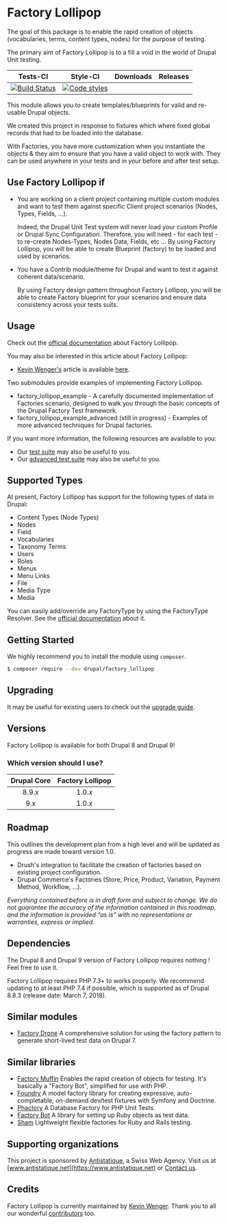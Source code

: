 # Factory Lollipop

The goal of this package is to enable the rapid creation of objects (vocabularies, terms, content types, nodes) for the purpose of testing.

The primary aim of Factory Lollipop is to a fill a void in the world of Drupal Unit testing.

|       Tests-CI        |        Style-CI         |        Downloads        |         Releases         |
|:----------------------:|:-----------------------:|:-----------------------:|:------------------------:|
| [![Build Status](https://github.com/antistatique/drupal-factory-lollipop/workflows/Continuous%20integration/badge.svg)](https://github.com/antistatique/drupal-factory-lollipop/actions?query=workflow%3A%22Continuous+integration%22) | [![Code styles](https://github.com/antistatique/drupal-factory-lollipop/workflows/Code%20styles/badge.svg)](https://github.com/antistatique/drupal-factory-lollipop/actions?query=workflow%3A%22Code+styles%22) |  |  |

This module allows you to create templates/blueprints for valid and re-usable Drupal objects.

We created this project in response to fixtures which where fixed global records that had to be loaded into the database.

With Factories, you have more customization when you instantiate the objects & they aim to ensure that you have a valid object to work with.
They can be used anywhere in your tests and in your before and after test setup.

## Use Factory Lollipop if

  * You are working on a client project containing multiple custom modules and want to test them against specific Client project scenarios (Nodes, Types, Fields, ...).

    Indeed, the Drupal Unit Test system will never load your custom Profile or Drupal Sync Configuration. Therefore, you will need - for each test - to re-create Nodes-Types, Nodes Data, Fields, etc ...
    By using Factory Lollipop, you will be able to create Blueprint (factory) to be loaded and used by scenarios.

  * You have a Contrib module/theme for Drupal and want to test it against coherent data/scenario.

    By using Factory design pattern throughout Factory Lollipop, you will be able to create Factory blueprint for your scenarios and ensure data consistency across your tests suits.

## Usage

Check out the [official documentation](https://www.drupal.org/docs/contributed-modules/factory-lollipop) about Factory Lollipop.

You may also be interested in this article about Factory Lollipop:

  * [Kevin Wenger's](https://github.com/wengerk) article is available [here]().

Two submodules provide examples of implementing Factory Lollipop.

  * factory_lollipop_example - A carefully documented implementation of Factories scenario, designed to walk you through the basic concepts of the Drupal Factory Test framework.
  * factory_lollipop_example_advanced (still in progress) - Examples of more advanced techniques for Drupal factories.

If you want more information, the following resources are available to you:

  * Our [test suite](tests) may also be useful to you.
  * Our [advanced test suite](tests/modules/factory_lollipop_test) may also be useful to you.

## Supported Types

At present, Factory Lollipop has support for the following types of data in Drupal:

  * Content Types (Node Types)
  * Nodes
  * Field
  * Vocabularies
  * Taxonomy Terms
  * Users
  * Roles
  * Menus
  * Menu Links
  * File
  * Media Type
  * Media

You can easily add/override any FactoryType by using the FactoryType Resolver. See the [official documentation](https://www.drupal.org/docs/contributed-modules/factory-lollipop) about it.

## Getting Started

We highly recommend you to install the module using `composer`.

```bash
$ composer require --dev drupal/factory_lollipop
```

## Upgrading

It may be useful for existing users to check out the [upgrade guide](UPGRADING.md).

## Versions

Factory Lollipop is available for both Drupal 8 and Drupal 9!

### Which version should I use?

|Drupal Core|Factory Lollipop|
|:---------:|:--------------:|
|8.9.x      |1.0.x           |
|9.x        |1.0.x           |

## Roadmap

This outlines the development plan from a high level and will be updated as progress are made toward version 1.0.

  * Drush's integration to facilitate the creation of factories based on existing project configuration.
  * Drupal Commerce's Factories (Store, Price, Product, Variation, Payment Method, Workflow, ...).

_Everything contained before is in draft form and subject to change. We do not guarantee the accuracy of the information contained in this roadmap, and the information is provided “as is” with no representations or warranties, express or implied._

## Dependencies

The Drupal 8 and Drupal 9 version of Factory Lollipop requires nothing !
Feel free to use it.

Factory Lollipop requires PHP 7.3+ to works properly. We recommend updating to at least PHP 7.4 if possible, which is supported as of Drupal 8.8.3 (release date: March 7, 2018).

## Similar modules

  * [Factory Drone](https://www.drupal.org/project/factorydrone) A comprehensive solution for using the factory pattern to generate short-lived test data on Drupal 7.

## Similar libraries

  * [Factory Muffin](https://github.com/thephpleague/factory-muffin) Enables the rapid creation of objects for testing. It's basically a "Factory Bot", simplified for use with PHP.
  * [Foundry](https://github.com/zenstruck/foundry) A model factory library for creating expressive, auto-completable, on-demand dev/test fixtures with Symfony and Doctrine.
  * [Phactory](https://github.com/chriskite/phactory) A Database Factory for PHP Unit Tests.
  * [Factory Bot](https://github.com/thoughtbot/factory_bot) A library for setting up Ruby objects as test data.
  * [Sham](https://github.com/panthomakos/sham/) Lightweight flexible factories for Ruby and Rails testing.

## Supporting organizations

This project is sponsored by [Antistatique](https://www.antistatique.net), a Swiss Web Agency.
Visit us at [www.antistatique.net](https://www.antistatique.net) or
[Contact us](mailto:info@antistatique.net).

## Credits

Factory Lollipop is currently maintained by [Kevin Wenger](https://github.com/wengerk). Thank you to all our wonderful [contributors](https://github.com/antistatique/drupal-factory-lollipop/contributors) too.
